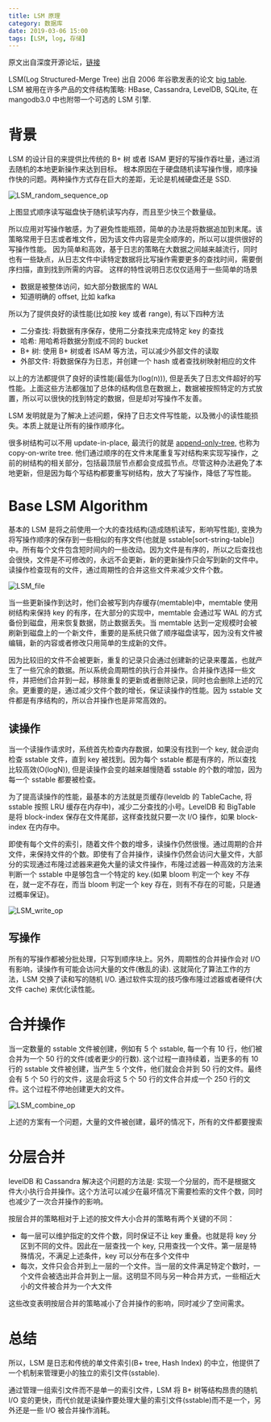 ```yaml
---
title: LSM 原理
category: 数据库
date: 2019-03-06 15:00
tags: [LSM, log, 存储]
---
```


原文出自深度开源论坛，[链接](https://www.open-open.com/lib/view/open1424916275249.html)

LSM(Log Structured-Merge Tree) 出自 2006 年谷歌发表的论文 [big table](https://static.googleusercontent.com/media/research.google.com/zh-CN//archive/bigtable-osdi06.pdf). LSM 被用在许多产品的文件结构策略: HBase, Cassandra, LevelDB, SQLite, 在 mangodb3.0 中也附带一个可选的 LSM 引擎.

# 背景

LSM 的设计目的来提供比传统的 B+ 树 或者 ISAM 更好的写操作吞吐量，通过消去随机的本地更新操作来达到目标。
根本原因在于硬盘随机读写操作慢，顺序操作快的问题。两种操作方式存在巨大的差距，无论是机械硬盘还是 SSD.

![LSM_random_sequence_op](/image/LSM_random_sequence_op.png)

上图显式顺序读写磁盘快于随机读写内存，而且至少快三个数量级。

所以应用对写操作敏感，为了避免性能瓶颈，简单的办法是将数据追加到末尾。该策略常用于日志或者堆文件，因为该文件内容是完全顺序的，所以可以提供很好的写操作性能。
因为简单和高效，基于日志的策略在大数据之间越来越流行，同时也有一些缺点，从日志文件中读特定数据将比写操作需要更多的查找时间，需要倒序扫描，直到找到所需的内容。
这样的特性说明日志仅仅适用于一些简单的场景

- 数据是被整体访问，如大部分数据库的 WAL
- 知道明确的 offset, 比如 kafka

所以为了提供良好的读性能(比如按 key 或者 range), 有以下四种方法

- 二分查找: 将数据有序保存，使用二分查找来完成特定 key 的查找
- 哈希: 用哈希将数据分割成不同的 bucket
- B+ 树: 使用 B+ 树或者 ISAM 等方法，可以减少外部文件的读取
- 外部文件: 将数据保存为日志，并创建一个 hash 或者查找树映射相应的文件

以上的方法都提供了良好的读性能(最低为(log(n))), 但是丢失了日志文件超好的写性能。上面这些方法都强加了总体的结构信息在数据上，数据被按照特定的方式放置，所以可以很快的找到特定的数据，但是却对写操作不友善。

LSM 发明就是为了解决上述问题，保持了日志文件写性能，以及微小的读性能损失。本质上就是让所有的操作顺序化。

很多树结构可以不用 update-in-place, 最流行的就是 [append-only-tree,](http://www.bzero.se/ldapd/btree.html) 也称为 copy-on-write tree. 他们通过顺序的在文件末尾重复写对结构来实现写操作，之前的树结构的相关部分，包括最顶层节点都会变成孤节点。尽管这种办法避免了本地更新，但是因为每个写结构都要重写树结构，放大了写操作，降低了写性能。

# Base LSM Algorithm

基本的 LSM 是将之前使用一个大的查找结构(造成随机读写，影响写性能), 变换为将写操作顺序的保存到一些相似的有序文件(也就是 sstable[sort-string-table])中。所有每个文件包含短时间内的一些改动。因为文件是有序的，所以之后查找也会很快，文件是不可修改的，永远不会更新，新的更新操作只会写到新的文件中。读操作检查现有的文件，通过周期性的合并这些文件来减少文件个数。

![LSM_file](/image/LSM_file.png)

当一些更新操作到达时，他们会被写到内存缓存(memtable)中，memtable 使用树结构来保持 key 的有序，在大部分的实现中，memtable 会通过写 WAL 的方式备份到磁盘，用来恢复数据，防止数据丢失。当 memtable 达到一定规模时会被刷新到磁盘上的一个新文件，重要的是系统只做了顺序磁盘读写，因为没有文件被编辑，新的内容或者修改只用简单的生成新的文件。

因为比较旧的文件不会被更新，重复的记录只会通过创建新的记录来覆盖，也就产生了一些冗余的数据。所以系统会周期性的执行合并操作。合并操作选择一些文件，并把他们合并到一起，移除重复的更新或者删除记录，同时也会删除上述的冗余。更重要的是，通过减少文件个数的增长，保证读操作的性能。因为 sstable 文件都是有序结构的，所以合并操作也是非常高效的。

## 读操作

当一个读操作请求时，系统首先检查内存数据，如果没有找到一个 key, 就会逆向检查 sstable 文件，直到 key 被找到。因为每个 sstable 都是有序的，所以查找比较高效(O(logN)), 但是读操作会变的越来越慢随着 sstable 的个数的增加，因为每一个 sstable 都要被检查。

为了提高读操作的性能，最基本的方法就是页缓存(leveldb 的 TableCache, 将 sstable 按照 LRU 缓存在内存中)，减少二分查找的小号。LevelDB 和 BigTable 是将 block-index 保存在文件尾部，这样查找就只要一次 I/O 操作，如果 block-index 在内存中。

即使有每个文件的索引，随着文件个数的增多，读操作仍然很慢。通过周期的合并文件，来保持文件的个数。即使有了合并操作，读操作仍然会访问大量文件，大部分的实现通过布隆过滤器来避免大量的读文件操作，布隆过滤器一种高效的方法来判断一个 sstable 中是够包含一个特定的 key.(如果 bloom 判定一个 key 不存在，就一定不存在，而当 bloom 判定一个 key 存在，则有不存在的可能，只是通过概率保证)。

![LSM_write_op](/image/LSM_bloom_avoid_read.png)

## 写操作

所有的写操作都被分批处理，只写到顺序块上。另外，周期性的合并操作会对 I/O 有影响，读操作有可能会访问大量的文件(散乱的读). 这就简化了算法工作的方法，LSM 交换了读和写的随机 I/O. 通过软件实现的技巧像布隆过滤器或者硬件(大文件 cache) 来优化读性能。

# 合并操作

当一定数量的 sstable 文件被创建，例如有 5 个 sstable, 每一个有 10 行，他们被合并为一个 50 行的文件(或者更少的行数). 这个过程一直持续着，当更多的有 10 行的 sstable 文件被创建，当产生 5 个文件，他们就会合并到 50 行的文件。最终会有 5 个 50 行的文件，这是会将这 5 个 50 行的文件合并成一个 250 行的文件。这个过程不停地创建更大的文件。

![LSM_combine_op](/image/LSM_combine_op.png)

上述的方案有一个问题，大量的文件被创建，最坏的情况下，所有的文件都要搜索

# 分层合并

levelDB 和 Cassandra 解决这个问题的方法是: 实现一个分层的，而不是根据文件大小执行合并操作。这个方法可以减少在最坏情况下需要检索的文件个数，同时也减少了一次合并操作的影响。

按层合并的策略相对于上述的按文件大小合并的策略有两个关键的不同：

- 每一层可以维护指定的文件个数，同时保证不让 key 重叠。也就是将 key 分区到不同的文件。因此在一层查找一个 key, 只用查找一个文件。第一层是特殊情况，不满足上述条件，key 可以分布在多个文件中
- 每次，文件只会合并到上一层的一个文件。当一层的文件满足特定个数时，一个文件会被选出并合并到上一层。这明显不同与另一种合并方式，一些相近大小的文件被合并为一个大文件

这些改变表明按层合并的策略减小了合并操作的影响，同时减少了空间需求。

# 总结

所以，LSM 是日志和传统的单文件索引(B+ tree, Hash Index) 的中立，他提供了一个机制来管理更小的独立的索引文件(sstable).

通过管理一组索引文件而不是单一的索引文件，LSM 将 B+ 树等结构昂贵的随机 I/O 变的更快，而代价就是读操作要处理大量的索引文件(sstable)而不是一个，另外还是一些 I/O 被合并操作消耗。
